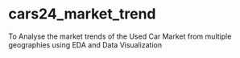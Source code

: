 # cars24_market_trend
To Analyse the market trends of the Used Car Market from multiple geographies using EDA and Data Visualization
